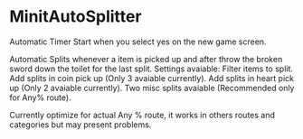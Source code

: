 # MinitAutoSplitter

Automatic Timer Start when you select yes on the new game screen.

Automatic Splits whenever a item is picked up and after throw the broken sword down the toilet for the last split.
Settings avaiable:
  Filter items to split.
  Add splits in coin pick up (Only 3 avaiable currently).
  Add splits in heart pick up (Only 2 avaiable currently).
  Two misc splits avaiable (Recommended only for Any% route).

Currently optimize for actual Any % route, it works in others routes and categories but may present problems.
